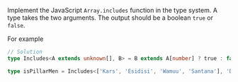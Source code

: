 Implement the JavaScript `Array.includes` function in the type system. A type takes the two arguments. The output should be a boolean `true` or `false`.

For example

```ts
// Solution
type Includes<A extends unknown[], B> = B extends A[number] ? true : false;

type isPillarMen = Includes<['Kars', 'Esidisi', 'Wamuu', 'Santana'], 'Dio'> // expected to be `false`
```
